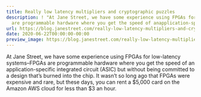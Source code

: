 ```yaml
---
title: Really low latency multipliers and cryptographic puzzles
description: ! "At Jane Street, we have some experience using FPGAs for low-latencysystems\u2013FPGAs
  are programmable hardware where you get the speed of anapplication-specific ..."
url: https://blog.janestreet.com/really-low-latency-multipliers-and-cryptographic-puzzles/
date: 2020-06-22T00:00:00-00:00
preview_image: https://blog.janestreet.com/really-low-latency-multipliers-and-cryptographic-puzzles/lock.png
---
```


<p>At Jane Street, we have some experience using FPGAs for low-latency
systems–FPGAs are programmable hardware where you get the speed of an
application-specific integrated circuit (ASIC) but without being
committed to a design that’s burned into the chip. It wasn’t so long
ago that FPGAs were expensive and rare, but these days, you can rent a
$5,000 card on the Amazon AWS cloud for less than $3 an hour.</p>
